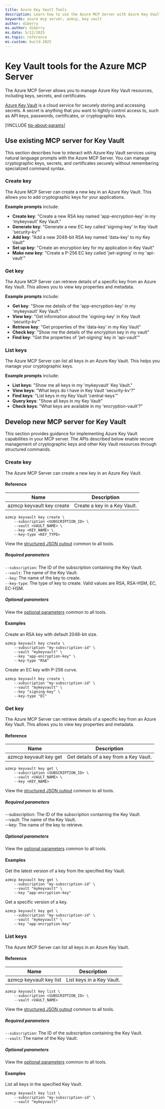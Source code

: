 ```yaml
---
title: Azure Key Vault Tools 
description: Learn how to use the Azure MCP Server with Azure Key Vault keys.
keywords: azure mcp server, azmcp, key vault
author: diberry
ms.author: diberry
ms.date: 5/12/2025
ms.topic: reference
ms.custom: build-2025
--- 
```

# Key Vault tools for the Azure MCP Server

The Azure MCP Server allows you to manage Azure Key Vault resources, including keys, secrets, and certificates.

[Azure Key Vault](/azure/key-vault/general/overview) is a cloud service for securely storing and accessing secrets. A secret is anything that you want to tightly control access to, such as API keys, passwords, certificates, or cryptographic keys.

[!INCLUDE [tip-about-params](../includes/tools/parameter-consideration.md)]

## Use existing MCP server for Key Vault

This section describes how to interact with Azure Key Vault services using natural language prompts with the Azure MCP Server. You can manage cryptographic keys, secrets, and certificates securely without remembering specialized command syntax.

### Create key

The Azure MCP Server can create a new key in an Azure Key Vault. This allows you to add cryptographic keys for your applications.

**Example prompts** include:

- **Create key**: "Create a new RSA key named 'app-encryption-key' in my 'mykeyvault' Key Vault."
- **Generate key**: "Generate a new EC key called 'signing-key' in Key Vault 'security-kv'"
- **Add key**: "Add a new 2048-bit RSA key named 'data-key' to my Key Vault"
- **Set up key**: "Create an encryption key for my application in Key Vault"
- **Make new key**: "Create a P-256 EC key called 'jwt-signing' in my 'api-vault'"

### Get key

The Azure MCP Server can retrieve details of a specific key from an Azure Key Vault. This allows you to view key properties and metadata.

**Example prompts** include:

- **Get key**: "Show me details of the 'app-encryption-key' in my 'mykeyvault' Key Vault."
- **View key**: "Get information about the 'signing-key' in Key Vault 'security-kv'"
- **Retrieve key**: "Get properties of the 'data-key' in my Key Vault"
- **Check key**: "Show me the details of the encryption key in my vault"
- **Find key**: "Get the properties of 'jwt-signing' key in 'api-vault'"

### List keys

The Azure MCP Server can list all keys in an Azure Key Vault. This helps you manage your cryptographic keys.

**Example prompts** include:

- **List keys**: "Show me all keys in my 'mykeyvault' Key Vault."
- **View keys**: "What keys do I have in Key Vault 'security-kv'?"
- **Find keys**: "List keys in my Key Vault 'central-keys'"
- **Query keys**: "Show all keys in my Key Vault"
- **Check keys**: "What keys are available in my 'encryption-vault'?"




## Develop new MCP server for Key Vault

This section provides guidance for implementing Azure Key Vault capabilities in your MCP server. The APIs described below enable secure management of cryptographic keys and other Key Vault resources through structured commands.

### Create key

The Azure MCP Server can create a new key in an Azure Key Vault.

#### Reference

| Name            | Description               |
|-----------------|--------------------------|
| azmcp keyvault key create | Create a key in a Key Vault.|

```console
azmcp keyvault key create \
    --subscription <SUBSCRIPTION_ID> \
    --vault <VAULT_NAME> \
    --key <KEY_NAME> \
    --key-type <KEY_TYPE>
```

View the [structured JSON output](get-started.md#response-format-common-to-all-tools) common to all tools.

##### Required parameters

`--subscription`: The ID of the subscription containing the Key Vault.<br>
`--vault`: The name of the Key Vault.<br>
`--key`: The name of the key to create.<br>
`--key-type`: The type of key to create. Valid values are RSA, RSA-HSM, EC, EC-HSM.

##### Optional parameters

View the [optional parameters](get-started.md#optional-parameters-common-to-all-tools) common to all tools.

#### Examples

Create an RSA key with default 2048-bit size.

```console
azmcp keyvault key create \
    --subscription "my-subscription-id" \
    --vault "mykeyvault" \
    --key "app-encryption-key" \
    --key-type "RSA"
```

Create an EC key with P-256 curve.

```console
azmcp keyvault key create \
    --subscription "my-subscription-id" \
    --vault "mykeyvault" \
    --key "signing-key" \
    --key-type "EC"
```

### Get key

The Azure MCP Server can retrieve details of a specific key from an Azure Key Vault. This allows you to view key properties and metadata.


#### Reference

| Name            | Description               |
|-----------------|--------------------------|
| azmcp keyvault key get | Get details of a key from a Key Vault.|


```console
azmcp keyvault key get \
    --subscription <SUBSCRIPTION_ID> \
    --vault <VAULT_NAME> \
    --key <KEY_NAME>
```

View the [structured JSON output](get-started.md#response-format-common-to-all-tools) common to all tools.

##### Required parameters

--subscription: The ID of the subscription containing the Key Vault.<br> 
--vault: The name of the Key Vault.<br> 
--key: The name of the key to retrieve.

##### Optional parameters

View the [optional parameters](get-started.md#optional-parameters-common-to-all-tools) common to all tools.

#### Examples

Get the latest version of a key from the specified Key Vault.

```console
azmcp keyvault key get \
    --subscription "my-subscription-id" \
    --vault "mykeyvault" \
    --key "app-encryption-key"
```

Get a specific version of a key.

```console
azmcp keyvault key get \
    --subscription "my-subscription-id" \
    --vault "mykeyvault" \
    --key "app-encryption-key"
```

### List keys

The Azure MCP Server can list all keys in an Azure Key Vault.

#### Reference

| Name            | Description               |
|-----------------|--------------------------|
| azmcp keyvault key list | List keys in a Key Vault.|

```console
azmcp keyvault key list \
    --subscription <SUBSCRIPTION_ID> \
    --vault <VAULT_NAME>
```

View the [structured JSON output](get-started.md#response-format-common-to-all-tools) common to all tools.

##### Required parameters

`--subscription`: The ID of the subscription containing the Key Vault.<br>
`--vault`: The name of the Key Vault.

##### Optional parameters

View the [optional parameters](get-started.md#optional-parameters-common-to-all-tools) common to all tools.

#### Examples

List all keys in the specified Key Vault.

```console
azmcp keyvault key list \
    --subscription "my-subscription-id" \
    --vault "mykeyvault"
```
